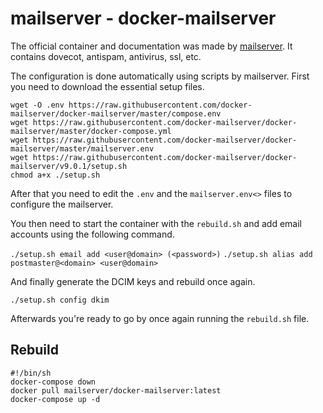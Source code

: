 # mailserver - docker-mailserver

The official container and documentation was made by [mailserver](https://hub.docker.com/r/mailserver/docker-mailserver).
It contains dovecot, antispam, antivirus, ssl, etc.

The configuration is done automatically using scripts by mailserver.
First you need to download the essential setup files.

```shell
wget -O .env https://raw.githubusercontent.com/docker-mailserver/docker-mailserver/master/compose.env
wget https://raw.githubusercontent.com/docker-mailserver/docker-mailserver/master/docker-compose.yml
wget https://raw.githubusercontent.com/docker-mailserver/docker-mailserver/master/mailserver.env
wget https://raw.githubusercontent.com/docker-mailserver/docker-mailserver/v9.0.1/setup.sh
chmod a+x ./setup.sh
```

After that you need to edit the `.env` and the `mailserver.env<>` files to
configure the mailserver.

You then need to start the container with the `rebuild.sh` and add email
accounts using the following command.

`./setup.sh email add <user@domain> (<password>)`
`./setup.sh alias add postmaster@<domain> <user@domain>`

And finally generate the DCIM keys and rebuild once again.

`./setup.sh config dkim`

Afterwards you're ready to go by once again running the `rebuild.sh` file.

## Rebuild

```shell
#!/bin/sh
docker-compose down
docker pull mailserver/docker-mailserver:latest
docker-compose up -d
```
